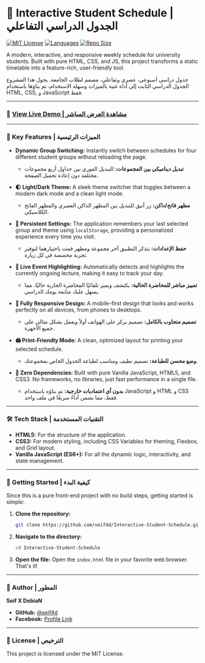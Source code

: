 # 📅 Interactive Student Schedule | الجدول الدراسي التفاعلي

[![MIT License](https://img.shields.io/badge/License-MIT-green.svg)](https://choosealicense.com/licenses/mit/)
[![Languages](https://img.shields.io/github/languages/count/seif4d/Interactive-Student-Schedule?style=flat&logo=github)](https://github.com/seif4d/Interactive-Student-Schedule)
[![Repo Size](https://img.shields.io/github/repo-size/seif4d/Interactive-Student-Schedule)](https://github.com/seif4d/Interactive-Student-Schedule)

A modern, interactive, and responsive weekly schedule for university students. Built with pure HTML, CSS, and JS, this project transforms a static timetable into a feature-rich, user-friendly tool.

جدول دراسي أسبوعي، عصري وتفاعلي، مصمم لطلاب الجامعة. يحول هذا المشروع الجدول الدراسي الثابت إلى أداة غنية بالميزات وسهلة الاستخدام، تم بناؤها باستخدام HTML, CSS, و JavaScript فقط.

---

### 🚀 [View Live Demo | مشاهدة العرض المباشر](https://seif4d.github.io/Interactive-Student-Schedule/)

---


### 🌟 Key Features | الميزات الرئيسية

-   **Dynamic Group Switching:** Instantly switch between schedules for four different student groups without reloading the page.
    -   **تبديل ديناميكي بين المجموعات:** التبديل الفوري بين جداول أربع مجموعات مختلفة دون إعادة تحميل الصفحة.

-   **🌓 Light/Dark Theme:** A sleek theme switcher that toggles between a modern dark mode and a clean light mode.
    -   **مظهر فاتح/داكن:** زر أنيق للتبديل بين المظهر الداكن العصري والمظهر الفاتح الكلاسيكي.

-   **💾 Persistent Settings:** The application remembers your last selected group and theme using `localStorage`, providing a personalized experience every time you visit.
    -   **حفظ الإعدادات:** يتذكر التطبيق آخر مجموعة ومظهر قمت باختيارهما لتوفير تجربة مخصصة في كل زيارة.

-   **🔴 Live Event Highlighting:** Automatically detects and highlights the currently ongoing lecture, making it easy to track your day.
    -   **تمييز مباشر للمحاضرة الحالية:** يكتشف ويميز تلقائيًا المحاضرة الجارية حاليًا، مما يسهل عليك متابعة يومك الدراسي.

-   **📱 Fully Responsive Design:** A mobile-first design that looks and works perfectly on all devices, from phones to desktops.
    -   **تصميم متجاوب بالكامل:** تصميم يركز على الهواتف أولاً ويعمل بشكل مثالي على جميع الأجهزة.

-   **🖨️ Print-Friendly Mode:** A clean, optimized layout for printing your selected schedule.
    -   **وضع محسن للطباعة:** تصميم نظيف ومناسب لطباعة الجدول الخاص بمجموعتك.

-   **🚀 Zero Dependencies:** Built with pure Vanilla JavaScript, HTML5, and CSS3. No frameworks, no libraries, just fast performance in a single file.
    -   **بدون أي اعتماديات خارجية:** تم بناؤه باستخدام JavaScript و HTML و CSS فقط، مما يضمن أداءً سريعًا في ملف واحد.

---

### 🛠️ Tech Stack | التقنيات المستخدمة

-   **HTML5:** For the structure of the application.
-   **CSS3:** For modern styling, including CSS Variables for theming, Flexbox, and Grid layout.
-   **Vanilla JavaScript (ES6+):** For all the dynamic logic, interactivity, and state management.

---

### 🚀 Getting Started | كيفية البدء

Since this is a pure front-end project with no build steps, getting started is simple:

1.  **Clone the repository:**
    ```bash
    git clone https://github.com/seif4d/Interactive-Student-Schedule.git
    ```

2.  **Navigate to the directory:**
    ```bash
    cd Interactive-Student-Schedule
    ```

3.  **Open the file:**
    Open the `index.html` file in your favorite web browser. That's it!

---

### 👤 Author | المطور

**Seif X DebiaN**

-   **GitHub:** [@seif4d](https://github.com/seif4d)
-   **Facebook:** [Profile Link](https://www.facebook.com/profile.php?id=61577044333150)

---

### 📄 License | الترخيص

This project is licensed under the MIT License.
